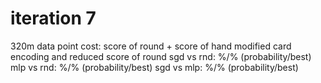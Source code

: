 # iteration 7
320m data point
cost: score of round + score of hand
modified card encoding and reduced score of round
sgd vs rnd: %/% (probability/best)
mlp vs rnd: %/% (probability/best)
sgd vs mlp: %/% (probability/best)
